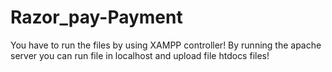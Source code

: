 # Razor_pay-Payment

You have to run the files by using XAMPP controller! By running the apache server you can run file in localhost and upload file htdocs files!
